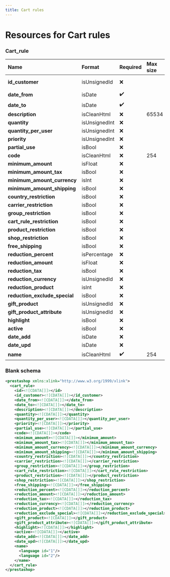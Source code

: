 ```yaml
---
title: Cart rules
---
```


# Resources for Cart rules

### Cart_rule

|             Name              |    Format     | Required | Max size | Description |
| :---------------------------- | :------------ | :------- | :------- | :---------- |
| **id_customer**               | isUnsignedId  | ❌        |          | Customer ID |
| **date_from**                 | isDate        | ✔️       |          |             |
| **date_to**                   | isDate        | ✔️       |          |             |
| **description**               | isCleanHtml   | ❌        | 65534    |             |
| **quantity**                  | isUnsignedInt | ❌        |          |             |
| **quantity_per_user**         | isUnsignedInt | ❌        |          |             |
| **priority**                  | isUnsignedInt | ❌        |          |             |
| **partial_use**               | isBool        | ❌        |          |             |
| **code**                      | isCleanHtml   | ❌        | 254      |             |
| **minimum_amount**            | isFloat       | ❌        |          |             |
| **minimum_amount_tax**        | isBool        | ❌        |          |             |
| **minimum_amount_currency**   | isInt         | ❌        |          |             |
| **minimum_amount_shipping**   | isBool        | ❌        |          |             |
| **country_restriction**       | isBool        | ❌        |          |             |
| **carrier_restriction**       | isBool        | ❌        |          |             |
| **group_restriction**         | isBool        | ❌        |          |             |
| **cart_rule_restriction**     | isBool        | ❌        |          |             |
| **product_restriction**       | isBool        | ❌        |          |             |
| **shop_restriction**          | isBool        | ❌        |          |             |
| **free_shipping**             | isBool        | ❌        |          |             |
| **reduction_percent**         | isPercentage  | ❌        |          |             |
| **reduction_amount**          | isFloat       | ❌        |          |             |
| **reduction_tax**             | isBool        | ❌        |          |             |
| **reduction_currency**        | isUnsignedId  | ❌        |          |             |
| **reduction_product**         | isInt         | ❌        |          |             |
| **reduction_exclude_special** | isBool        | ❌        |          |             |
| **gift_product**              | isUnsignedId  | ❌        |          |             |
| **gift_product_attribute**    | isUnsignedId  | ❌        |          |             |
| **highlight**                 | isBool        | ❌        |          |             |
| **active**                    | isBool        | ❌        |          |             |
| **date_add**                  | isDate        | ❌        |          |             |
| **date_upd**                  | isDate        | ❌        |          |             |
| **name**                      | isCleanHtml   | ✔️       | 254      |             |


### Blank schema

```xml
<prestashop xmlns:xlink="http://www.w3.org/1999/xlink">
  <cart_rule>
    <id><![CDATA[]]></id>
    <id_customer><![CDATA[]]></id_customer>
    <date_from><![CDATA[]]></date_from>
    <date_to><![CDATA[]]></date_to>
    <description><![CDATA[]]></description>
    <quantity><![CDATA[]]></quantity>
    <quantity_per_user><![CDATA[]]></quantity_per_user>
    <priority><![CDATA[]]></priority>
    <partial_use><![CDATA[]]></partial_use>
    <code><![CDATA[]]></code>
    <minimum_amount><![CDATA[]]></minimum_amount>
    <minimum_amount_tax><![CDATA[]]></minimum_amount_tax>
    <minimum_amount_currency><![CDATA[]]></minimum_amount_currency>
    <minimum_amount_shipping><![CDATA[]]></minimum_amount_shipping>
    <country_restriction><![CDATA[]]></country_restriction>
    <carrier_restriction><![CDATA[]]></carrier_restriction>
    <group_restriction><![CDATA[]]></group_restriction>
    <cart_rule_restriction><![CDATA[]]></cart_rule_restriction>
    <product_restriction><![CDATA[]]></product_restriction>
    <shop_restriction><![CDATA[]]></shop_restriction>
    <free_shipping><![CDATA[]]></free_shipping>
    <reduction_percent><![CDATA[]]></reduction_percent>
    <reduction_amount><![CDATA[]]></reduction_amount>
    <reduction_tax><![CDATA[]]></reduction_tax>
    <reduction_currency><![CDATA[]]></reduction_currency>
    <reduction_product><![CDATA[]]></reduction_product>
    <reduction_exclude_special><![CDATA[]]></reduction_exclude_special>
    <gift_product><![CDATA[]]></gift_product>
    <gift_product_attribute><![CDATA[]]></gift_product_attribute>
    <highlight><![CDATA[]]></highlight>
    <active><![CDATA[]]></active>
    <date_add><![CDATA[]]></date_add>
    <date_upd><![CDATA[]]></date_upd>
    <name>
      <language id="1"/>
      <language id="2"/>
    </name>
  </cart_rule>
</prestashop>
```

